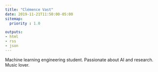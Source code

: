 ```yaml
---
title: "Clémence Vast"
date: 2019-11-21T11:50:00-05:00
sitemap:
  priority : 1.0

outputs:
- html
- rss
- json
---
```

<p> Machine learning engineering student. Passionate about AI and research. Music lover.</p>
